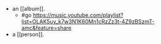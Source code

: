 - an [[album]].
  - #go https://music.youtube.com/playlist?list=OLAK5uy_k7w3N1K60Mn1cRzZz3t-4Z9zBSzmT-amc&feature=share
- a [[person]].
